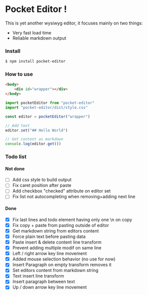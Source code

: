 # Pocket Editor !

This is yet another wysiwyg editor, it focuses mainly on two things:

-   Very fast load time
-   Reliable markdown output

### Install

```bash
$ npm install pocket-editor
```

### How to use

```html
<body>
    <div id="wrapper"></div>
</body>
```

```js
import pocketEditor from "pocket-editor"
import "pocket-editor/dist/style.css"

const editor = pocketEditor("wrapper")

// Add text
editor.set("## Hello World")

// Get content as markdown
console.log(editor.get())
```

### Todo list

#### Not done

-   [ ] Add css style to build output
-   [ ] Fix caret position after paste
-   [ ] Add checkbox "checked" attribute on editor set
-   [ ] Fix list not autocompleting when removing+adding next line

#### Done

-   [x] Fix last lines and todo element having only one \n on copy
-   [x] Fix copy + paste from pasting outside of editor
-   [x] Get markdown string from editors content
-   [x] Force plain text before pasting data
-   [x] Paste insert & delete content line transform
-   [x] Prevent adding multiple modif on same line
-   [x] Left / right arrow key line movement
-   [x] Added mouse selection behavior (no use for now)
-   [x] Insert Paragraph on empty transform removes it
-   [x] Set editors content from markdown string
-   [x] Text insert line transform
-   [x] Insert paragraph between text
-   [x] Up / down arrow key line movement
